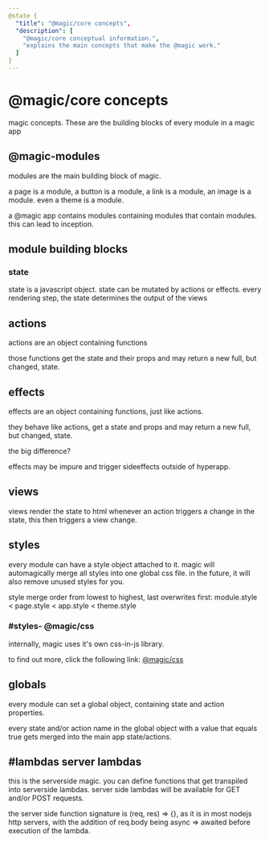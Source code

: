 ```yaml
---
@state {
  "title": "@magic/core concepts",
  "description": [
    "@magic/core conceptual information.",
    "explains the main concepts that make the @magic work."
  ]
}
---
```


# @magic/core concepts

magic concepts. These are the building blocks of every module in a magic app

<h2 id='modules'>@magic-modules</h2>

modules are the main building block of magic.

a page is a module, a button is a module, a link is a module, an image is a module.
even a theme is a module.

a @magic app contains modules containing modules that contain modules.
this can lead to inception.

## module building blocks

### state

state is a javascript object.
state can be mutated by actions or effects.
every rendering step, the state determines the output of the views


## actions

actions are an object containing functions

those functions get the state and their props and may return a new full, but changed, state.

## effects

effects are an object containing functions, just like actions.

they behave like actions, get a state and props and may return a new full, but changed, state.

the big difference?

effects may be impure and trigger sideeffects outside of hyperapp.

## views

views render the state to html
whenever an action triggers a change in the state, this then triggers a view change.


## styles

every module can have a style object attached to it.
magic will automagically merge all styles into one global css file.
in the future, it will also remove unused styles for you.

style merge order from lowest to highest, last overwrites first:
module.style < page.style < app.style < theme.style

### #styles- @magic/css

internally, magic uses it's own css-in-js library.

to find out more, click the following link:
[@magic/css](https://magic.github.io/css/)


## globals

every module can set a global object, containing state and action properties.

every state and/or action name in the global object with a value that equals true gets merged into the main app state/actions.

## #lambdas server lambdas

this is the serverside magic.
you can define functions that get transpiled into serverside lambdas.
server side lambdas will be available for GET and/or POST requests.

the server side function signature is (req, res) => {},
as it is in most nodejs http servers,
with the addition of req.body being async => awaited before execution of the lambda.
